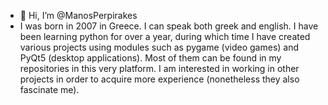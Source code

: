 - 👋 Hi, I’m @ManosPerpirakes
- I was born in 2007 in Greece. I can speak both greek and english. I have been learning python for over a year, during which time I have created various projects using modules such as pygame (video games) and PyQt5 (desktop applications). Most of them can be found in my repositories in this very platform. I am interested in working in other projects in order to acquire more experience (nonetheless they also fascinate me).

<!---
ManosPerpirakes/ManosPerpirakes is a ✨ special ✨ repository because its `README.md` (this file) appears on your GitHub profile.
You can click the Preview link to take a look at your changes.
--->
